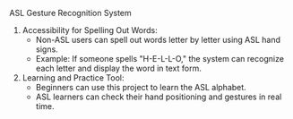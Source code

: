 ASL Gesture Recognition System

1. Accessibility for Spelling Out Words:
    * Non-ASL users can spell out words letter by letter using ASL hand signs.
    * Example: If someone spells "H-E-L-L-O," the system can recognize each letter and display the word in text form.
2. Learning and Practice Tool:
    * Beginners can use this project to learn the ASL alphabet.
    * ASL learners can check their hand positioning and gestures in real time.
